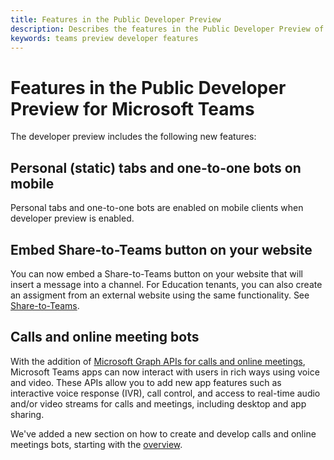 ```yaml
---
title: Features in the Public Developer Preview
description: Describes the features in the Public Developer Preview of Microsoft Teams
keywords: teams preview developer features
---
```


# Features in the Public Developer Preview for Microsoft Teams

The developer preview includes the following new features:

## Personal (static) tabs and one-to-one bots on mobile

Personal tabs and one-to-one bots are enabled on mobile clients when developer preview is enabled.

## Embed Share-to-Teams button on your website

You can now embed a Share-to-Teams button on your website that will insert a message into a channel. For Education tenants, you can also create an assigment from an external website using the same functionality. See [Share-to-Teams](~/share-to-teams.md).

## Calls and online meeting bots

With the addition of [Microsoft Graph APIs for calls and online meetings](https://developer.microsoft.com/en-us/graph/docs/api-reference/beta/resources/calls-api-overview.md), Microsoft Teams apps can now interact with users in rich ways using voice and video. These APIs allow you to add new app features such as interactive voice response (IVR), call control, and access to real-time audio and/or video streams for calls and meetings, including desktop and app sharing.

We've added a new section on how to create and develop calls and online meetings bots, starting with the [overview](~/concepts/calls-and-meetings/calls-meetings-bots-overview.md).
